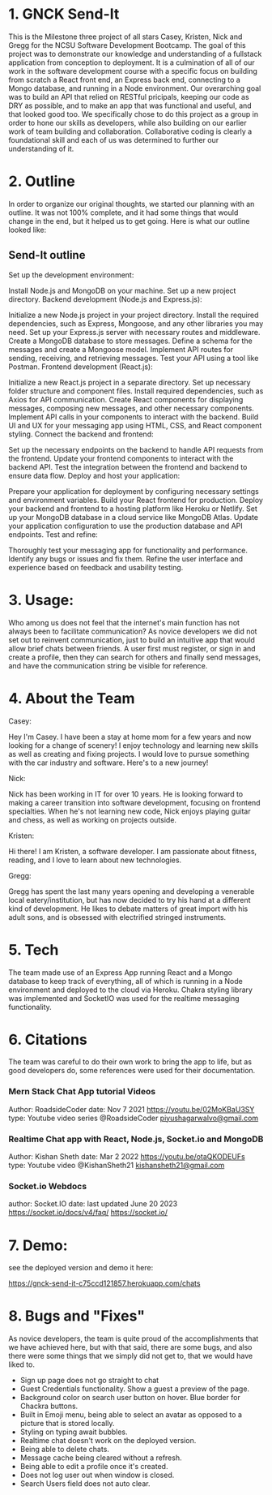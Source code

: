 # 1. GNCK Send-It
This is the Milestone three project of all stars Casey, Kristen, Nick and Gregg for the NCSU Software Development Bootcamp. The goal of this project was to demonstrate our knowledge and understanding of a fullstack application from conception to deployment. It is a culmination of all of our work in the software development course with a specific focus on building from scratch a React front end, an Express back end, connecting to a Mongo database, and running in a Node environment. Our overarching goal was to build an API that relied on RESTful pricipals, keeping our code as DRY as possible, and to make an app that was functional and useful, and that looked good too. We specifically chose to do this project as a group in order to hone our skills as developers, while also building on our earlier work of team building and collaboration. Collaborative coding is clearly a foundational skill and each of us was determined to further our understanding of it.  
# 2. Outline
In order to organize our original thoughts, we started our planning with an outline. It was not 100% complete, and it had some things that would change in the end, but it helped us to get going.
Here is what our outline looked like:
## Send-It   outline
Set up the development environment:

Install Node.js and MongoDB on your machine.
Set up a new project directory.
Backend development (Node.js and Express.js):

Initialize a new Node.js project in your project directory.
Install the required dependencies, such as Express, Mongoose, and any other libraries you may need.
Set up your Express.js server with necessary routes and middleware.
Create a MongoDB database to store messages.
Define a schema for the messages and create a Mongoose model.
Implement API routes for sending, receiving, and retrieving messages.
Test your API using a tool like Postman.
Frontend development (React.js):

Initialize a new React.js project in a separate directory.
Set up necessary folder structure and component files.
Install required dependencies, such as Axios for API communication.
Create React components for displaying messages, composing new messages, and other necessary components.
Implement API calls in your components to interact with the backend.
Build UI and UX for your messaging app using HTML, CSS, and React component styling.
Connect the backend and frontend:

Set up the necessary endpoints on the backend to handle API requests from the frontend.
Update your frontend components to interact with the backend API.
Test the integration between the frontend and backend to ensure data flow.
Deploy and host your application:

Prepare your application for deployment by configuring necessary settings and environment variables.
Build your React frontend for production.
Deploy your backend and frontend to a hosting platform like Heroku or Netlify.
Set up your MongoDB database in a cloud service like MongoDB Atlas.
Update your application configuration to use the production database and API endpoints.
Test and refine:

Thoroughly test your messaging app for functionality and performance.
Identify any bugs or issues and fix them.
Refine the user interface and experience based on feedback and usability testing.
# 3. Usage:
Who among us does not feel that the internet's main function has not always been to facilitate communication? As novice developers we did not set out to reinvent communication, just to build an intuitive app that would allow brief chats between friends.  A user first must register, or sign in and create a profile, then they can search for others and finally send messages, and have the communication string be visible for reference.  
# 4. About the Team
Casey:

Hey I'm Casey. I have been a stay at home mom for a few years and now looking for a change of scenery! I enjoy technology and learning new skills as well as creating and fixing projects. I would love to pursue something with the car industry and software. Here's to a new journey!

Nick:

Nick has been working in IT for over 10 years. He is looking forward to making a career transition into software development, focusing on frontend specialties. When he's not learning new code, Nick enjoys playing guitar and chess, as well as working on projects outside.

Kristen:

Hi there! I am Kristen, a software developer. I am passionate about fitness, reading, and I love to learn about new technologies.

Gregg:

Gregg has spent the last many years opening and developing a venerable local eatery/institution, but has now decided to try his hand at a different kind of development. He likes to debate matters of great import with his adult sons, and is obsessed with electrified stringed instruments.

# 5. Tech
The team made use of an Express App running React and a Mongo database to keep track of everything, all of which is running in a Node environment and deployed to the cloud via Heroku.  Chakra styling library was implemented and SocketIO was used for the realtime messaging functionality.  

# 6. Citations
The team was careful to do their own work to bring the app to life, but as good developers do, some references were used for their documentation.  


### Mern Stack Chat App tutorial Videos
Author: RoadsideCoder
date: Nov 7 2021
https://youtu.be/02MoKBaU3SY
type: Youtube video series
@RoadsideCoder
	piyushagarwalvo@gmail.com


### Realtime Chat app with React, Node.js, Socket.io and MongoDB
Author: Kishan Sheth
date: Mar 2 2022
 https://youtu.be/otaQKODEUFs
 type: Youtube video
 @KishanSheth21
 	kishansheth21@gmail.com


### Socket.io Webdocs
author: Socket.IO
date: last updated June 20 2023
https://socket.io/docs/v4/faq/
https://socket.io/



# 7. Demo:

see the deployed version and demo it here:

https://gnck-send-it-c75ccd121857.herokuapp.com/chats



# 8.  Bugs and "Fixes"

As novice developers, the team is quite proud of the accomplishments that we have achieved here, but with that said, there are some bugs, and also there were some things that we simply did not get to, that we would have liked to.  

*  Sign up page does not go straight to chat
*  Guest Credentials functionality. Show a guest a preview of the page.
*  Background color on search user button on hover. Blue border for Chackra buttons.
*  Built in Emoji menu, being able to select an avatar as opposed to a picture that is stored locally.
*  Styling on typing await bubbles.
*  Realtime chat doesn't work on the deployed version.  
*  Being able to delete chats.
*  Message cache being cleared without a refresh.  
*  Being able to edit a profile once it's created. 
*  Does not log user out when window is closed.  
*  Search Users field does not auto clear.  
